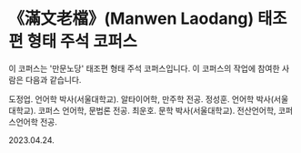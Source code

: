 # 《滿文老檔》(Manwen Laodang) 태조편 형태 주석 코퍼스

이 코퍼스는 '만문노당' 태조편 형태 주석 코퍼스입니다. 이 코퍼스의 작업에 참여한 사람은 다음과 같습니다.

도정업. 언어학 박사(서울대학교). 알타이어학, 만주학 전공.
정성훈. 언어학 박사(서울대학교). 코퍼스 언어학, 문법론 전공.
최운호. 문학 박사(서울대학교). 전산언어학, 코퍼스언어학 전공.

2023.04.24.
